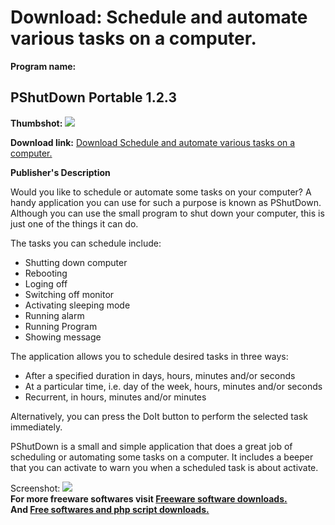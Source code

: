 # Download: Schedule and automate various tasks on a computer.

**Program name:**

## PShutDown Portable 1.2.3

  
**Thumbshot:** ![](http://www.freewarefiles.com/screenshot/pshutdown_md.jpg)   
  
**Download link:** [Download Schedule and automate various tasks on a computer.](http://freesoftwares.boysofts.com/PShutDown-Portable_program_95667.html)  
  


**Publisher's Description**  
  


Would you like to schedule or automate some tasks on your computer? A handy application you can use for such a purpose is known as PShutDown. Although you can use the small program to shut down your computer, this is just one of the things it can do. 

The tasks you can schedule include:

  * Shutting down computer 
  * Rebooting 
  * Loging off 
  * Switching off monitor 
  * Activating sleeping mode 
  * Running alarm 
  * Running Program 
  * Showing message 

The application allows you to schedule desired tasks in three ways:

  * After a specified duration in days, hours, minutes and/or seconds 
  * At a particular time, i.e. day of the week, hours, minutes and/or seconds 
  * Recurrent, in hours, minutes and/or minutes 

Alternatively, you can press the DoIt button to perform the selected task immediately.

PShutDown is a small and simple application that does a great job of scheduling or automating some tasks on a computer. It includes a beeper that you can activate to warn you when a scheduled task is about activate. 

  
  
Screenshot: ![](http://www.freewarefiles.com/screenshot/pshutdown.jpg)   
**For more freeware softwares visit [Freeware software downloads.](http://freesoftwares.boysofts.com/)**   
**And [Free softwares and php script downloads.](http://www.boysofts.com/)**

